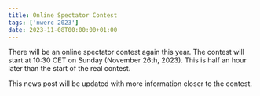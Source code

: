 ```yaml
---
title: Online Spectator Contest
tags: ['nwerc 2023']
date: 2023-11-08T00:00:00+01:00
---
```


There will be an online spectator contest again this year. The contest will
start at 10:30 CET on Sunday (November 26th, 2023). This is half an hour later than the start of the real contest.

This news post will be updated with more information closer to the contest.
